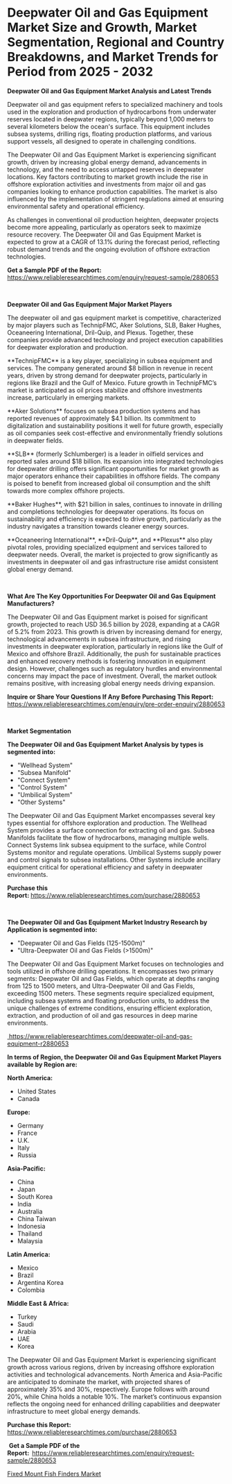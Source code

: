 <p><h1>Deepwater Oil and Gas Equipment Market Size and Growth, Market Segmentation, Regional and Country Breakdowns, and Market Trends for Period from 2025 -  2032</h1></p><p><strong>Deepwater Oil and Gas Equipment Market Analysis and Latest Trends</strong></p>
<p><p>Deepwater oil and gas equipment refers to specialized machinery and tools used in the exploration and production of hydrocarbons from underwater reserves located in deepwater regions, typically beyond 1,000 meters to several kilometers below the ocean's surface. This equipment includes subsea systems, drilling rigs, floating production platforms, and various support vessels, all designed to operate in challenging conditions.</p><p>The Deepwater Oil and Gas Equipment Market is experiencing significant growth, driven by increasing global energy demand, advancements in technology, and the need to access untapped reserves in deepwater locations. Key factors contributing to market growth include the rise in offshore exploration activities and investments from major oil and gas companies looking to enhance production capabilities. The market is also influenced by the implementation of stringent regulations aimed at ensuring environmental safety and operational efficiency.</p><p>As challenges in conventional oil production heighten, deepwater projects become more appealing, particularly as operators seek to maximize resource recovery. The Deepwater Oil and Gas Equipment Market is expected to grow at a CAGR of 13.1% during the forecast period, reflecting robust demand trends and the ongoing evolution of offshore extraction technologies.</p></p>
<p><strong>Get a Sample PDF of the Report:&nbsp;</strong> <a href="https://www.reliableresearchtimes.com/enquiry/request-sample/2880653?utm_campaign=2938&utm_medium=2&utm_source=Github&utm_content=ia&utm_term=12032025&utm_id=deepwater-oil-and-gas-equipment">https://www.reliableresearchtimes.com/enquiry/request-sample/2880653</a></p>
<p>&nbsp;</p>
<p><strong>Deepwater Oil and Gas Equipment Major Market Players</strong></p>
<p><p>The deepwater oil and gas equipment market is competitive, characterized by major players such as TechnipFMC, Aker Solutions, SLB, Baker Hughes, Oceaneering International, Dril-Quip, and Plexus. Together, these companies provide advanced technology and project execution capabilities for deepwater exploration and production.</p><p>**TechnipFMC** is a key player, specializing in subsea equipment and services. The company generated around $8 billion in revenue in recent years, driven by strong demand for deepwater projects, particularly in regions like Brazil and the Gulf of Mexico. Future growth in TechnipFMC’s market is anticipated as oil prices stabilize and offshore investments increase, particularly in emerging markets.</p><p>**Aker Solutions** focuses on subsea production systems and has reported revenues of approximately $4.1 billion. Its commitment to digitalization and sustainability positions it well for future growth, especially as oil companies seek cost-effective and environmentally friendly solutions in deepwater fields.</p><p>**SLB** (formerly Schlumberger) is a leader in oilfield services and reported sales around $18 billion. Its expansion into integrated technologies for deepwater drilling offers significant opportunities for market growth as major operators enhance their capabilities in offshore fields. The company is poised to benefit from increased global oil consumption and the shift towards more complex offshore projects.</p><p>**Baker Hughes**, with $21 billion in sales, continues to innovate in drilling and completions technologies for deepwater operations. Its focus on sustainability and efficiency is expected to drive growth, particularly as the industry navigates a transition towards cleaner energy sources.</p><p>**Oceaneering International**, **Dril-Quip**, and **Plexus** also play pivotal roles, providing specialized equipment and services tailored to deepwater needs. Overall, the market is projected to grow significantly as investments in deepwater oil and gas infrastructure rise amidst consistent global energy demand.</p></p>
<p>&nbsp;</p>
<p><strong>What Are The Key Opportunities For Deepwater Oil and Gas Equipment Manufacturers?</strong></p>
<p><p>The Deepwater Oil and Gas Equipment market is poised for significant growth, projected to reach USD 36.5 billion by 2028, expanding at a CAGR of 5.2% from 2023. This growth is driven by increasing demand for energy, technological advancements in subsea infrastructure, and rising investments in deepwater exploration, particularly in regions like the Gulf of Mexico and offshore Brazil. Additionally, the push for sustainable practices and enhanced recovery methods is fostering innovation in equipment design. However, challenges such as regulatory hurdles and environmental concerns may impact the pace of investment. Overall, the market outlook remains positive, with increasing global energy needs driving expansion.</p></p>
<p><strong>Inquire or Share Your Questions If Any Before Purchasing This Report:</strong> <a href="https://www.reliableresearchtimes.com/enquiry/pre-order-enquiry/2880653?utm_campaign=2938&utm_medium=2&utm_source=Github&utm_content=ia&utm_term=12032025&utm_id=deepwater-oil-and-gas-equipment">https://www.reliableresearchtimes.com/enquiry/pre-order-enquiry/2880653</a></p>
<p>&nbsp;</p>
<p><strong>Market Segmentation</strong></p>
<p><strong>The Deepwater Oil and Gas Equipment Market Analysis by types is segmented into:</strong></p>
<p><ul><li>"Wellhead System"</li><li>"Subsea Manifold"</li><li>"Connect System"</li><li>"Control System"</li><li>"Umbilical System"</li><li>"Other Systems"</li></ul></p>
<p><p>The Deepwater Oil and Gas Equipment Market encompasses several key types essential for offshore exploration and production. The Wellhead System provides a surface connection for extracting oil and gas. Subsea Manifolds facilitate the flow of hydrocarbons, managing multiple wells. Connect Systems link subsea equipment to the surface, while Control Systems monitor and regulate operations. Umbilical Systems supply power and control signals to subsea installations. Other Systems include ancillary equipment critical for operational efficiency and safety in deepwater environments.</p></p>
<p><strong>Purchase this Report:&nbsp;</strong><a href="https://www.reliableresearchtimes.com/purchase/2880653?utm_campaign=2938&utm_medium=2&utm_source=Github&utm_content=ia&utm_term=12032025&utm_id=deepwater-oil-and-gas-equipment">https://www.reliableresearchtimes.com/purchase/2880653</a></p>
<p>&nbsp;</p>
<p><strong>The Deepwater Oil and Gas Equipment Market Industry Research by Application is segmented into:</strong></p>
<p><ul><li>"Deepwater Oil and Gas Fields (125-1500m)"</li><li>"Ultra-Deepwater Oil and Gas Fields (>1500m)"</li></ul></p>
<p><p>The Deepwater Oil and Gas Equipment Market focuses on technologies and tools utilized in offshore drilling operations. It encompasses two primary segments: Deepwater Oil and Gas Fields, which operate at depths ranging from 125 to 1500 meters, and Ultra-Deepwater Oil and Gas Fields, exceeding 1500 meters. These segments require specialized equipment, including subsea systems and floating production units, to address the unique challenges of extreme conditions, ensuring efficient exploration, extraction, and production of oil and gas resources in deep marine environments.</p></p>
<p><a href="https://www.reliableresearchtimes.com/deepwater-oil-and-gas-equipment-r2880653?utm_campaign=2938&utm_medium=2&utm_source=Github&utm_content=ia&utm_term=12032025&utm_id=deepwater-oil-and-gas-equipment">&nbsp;https://www.reliableresearchtimes.com/deepwater-oil-and-gas-equipment-r2880653</a></p>
<p><strong>In terms of Region, the Deepwater Oil and Gas Equipment Market Players available by Region are:</strong></p>
<p>
    <p> <strong> North America: </strong>
        <ul>
            <li>United States</li>
            <li>Canada</li>
        </ul>
        </p> 
    <p> <strong> Europe: </strong>
        <ul>
            <li>Germany</li>
            <li>France</li>
            <li>U.K.</li>
            <li>Italy</li>
            <li>Russia</li>
        </ul>
        </p> 
    <p> <strong> Asia-Pacific: </strong>
        <ul>
            <li>China</li>
            <li>Japan</li>
            <li>South Korea</li>
            <li>India</li>
            <li>Australia</li>
            <li>China Taiwan</li>
            <li>Indonesia</li>
            <li>Thailand</li>
            <li>Malaysia</li>
        </ul>
        </p> 
    <p> <strong> Latin America: </strong>
        <ul>
            <li>Mexico</li>
            <li>Brazil</li>
            <li>Argentina Korea</li>
            <li>Colombia</li>
        </ul>
        </p> 
    <p> <strong> Middle East & Africa: </strong>
        <ul>
            <li>Turkey</li>
            <li>Saudi</li>
            <li>Arabia</li>
            <li>UAE</li>
            <li>Korea</li>
        </ul>
    </p>
    </p>
<p><p>The Deepwater Oil and Gas Equipment Market is experiencing significant growth across various regions, driven by increasing offshore exploration activities and technological advancements. North America and Asia-Pacific are anticipated to dominate the market, with projected shares of approximately 35% and 30%, respectively. Europe follows with around 20%, while China holds a notable 10%. The market’s continuous expansion reflects the ongoing need for enhanced drilling capabilities and deepwater infrastructure to meet global energy demands.</p></p>
<p><strong>Purchase this Report: </strong><a href="https://www.reliableresearchtimes.com/purchase/2880653?utm_campaign=2938&utm_medium=2&utm_source=Github&utm_content=ia&utm_term=12032025&utm_id=deepwater-oil-and-gas-equipment">https://www.reliableresearchtimes.com/purchase/2880653</a></p>
<p>&nbsp;<strong>Get a Sample PDF of the Report:&nbsp;&nbsp;</strong><a href="https://www.reliableresearchtimes.com/enquiry/request-sample/2880653?utm_campaign=2938&utm_medium=2&utm_source=Github&utm_content=ia&utm_term=12032025&utm_id=deepwater-oil-and-gas-equipment">https://www.reliableresearchtimes.com/enquiry/request-sample/2880653</a></p>
<p><strong></strong></p>
<p><p><a href="https://github.com/zupankocka/Market-Research-Report-List-1/blob/main/fixed-mount-fish-finders-market.md?utm_campaign=2938&utm_medium=2&utm_source=Github&utm_content=ia&utm_term=12032025&utm_id=deepwater-oil-and-gas-equipment">Fixed Mount Fish Finders Market</a></p></p>